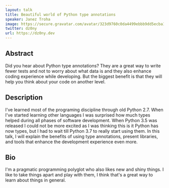```yaml
---
layout: talk
title: Beautiful world of Python type annotations
speaker: Janez Troha
image: https://secure.gravatar.com/avatar/323d9760c0da4499ebbb9dd5ecba1bf6?s=500
twitter: dz0ny
url: https://dz0ny.dev
---
```


## Abstract
Did you hear about Python type annotations? They are a great way to write fewer tests and not to worry about what data is and they also enhance coding experience while developing. But the biggest benefit is that they will help you think about your code on another level.

## Description
I've learned most of the programing discipline through old Python 2.7. When I've started learning other languages I was surprised how much types helped during all phases of software development. When Python 3.5 was released I could not be more excited as I was thinking this is it Python has now types, but I had to wait till Python 3.7 to really start using them. In this talk, I will explain the benefits of using type annotations, present libraries, and tools that enhance the development experience even more.

## Bio
I'm a pragmatic programming polyglot who also likes new and shiny things. I like to take things apart and play with them, I think that's a great way to learn about things in general.

